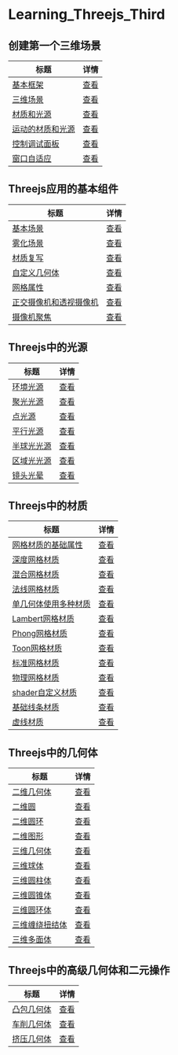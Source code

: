 # Learning_Threejs_Third



## 创建第一个三维场景 
| 标题 | 详情 |
| ---- | ---- |
| [基本框架](./01_basic_skeleton/index.html)         |  [查看](./01_basic_skeleton/main.js)  |
| [三维场景](./02_first_scene/index.html)         |  [查看](./02_first_scene/main.js)  |
| [材质和光源](./03_materials_light/index.html)         |  [查看](./03_materials_light/main.js)  |
| [运动的材质和光源](./04_materials_light_animation/index.html)         |  [查看](./04_materials_light_animation/main.js)  |
| [控制调试面板](./05_control_gui/index.html)         |  [查看](./05_control_gui/main.js)  |
| [窗口自适应](./06_resize_screen/index.html)         |  [查看](./06_resize_screen/main.js)  |

[/placeholder]:p

## Threejs应用的基本组件
| 标题 | 详情 |
| ---- | ---- |
| [基本场景](./07_basic_scene/index.html)         |  [查看](./07_basic_scene/main.js)  |
| [雾化场景](./08_foggy_scene/index.html)         |  [查看](./08_foggy_scene/main.js)  |
| [材质复写](./09_forced_materials/index.html)         |  [查看](./09_forced_materials/main.js)  |
| [自定义几何体](./10_custom_geometry/index.html)         |  [查看](./10_custom_geometry/main.js)  |
| [网格属性](./11_mesh_properties/index.html)         |  [查看](./11_mesh_properties/main.js)  |
| [正交摄像机和透视摄像机](./12_both_cameras/index.html)         |  [查看](./12_both_cameras/main.js)  |
| [摄像机聚焦](./13_cameras_lookat/index.html)         |  [查看](./13_cameras_lookat/main.js)  |

[/placeholder]:p

## Threejs中的光源
| 标题 | 详情 |
| ---- | ---- |
| [环境光源](./14_ambient_light/index.html)         |  [查看](./14_ambient_light/main.js)  |
| [聚光光源](./15_spot_light/index.html)         |  [查看](./15_spot_light/main.js)  |
| [点光源](./16_point_light/index.html)         |  [查看](./16_point_light/main.js)  |
| [平行光源](./17_directional_light/index.html)         |  [查看](./17_directional_light/main.js)  |
| [半球光光源](./18_hemisphere_light/index.html)         |  [查看](./18_hemisphere_light/main.js)  |
| [区域光光源](./19_area_light/index.html)         |  [查看](./19_area_light/main.js)  |
| [镜头光晕](./20_lensflares/index.html)         |  [查看](./20_lensflares/main.js)  |

[/placeholder]:p

## Threejs中的材质
| 标题 | 详情 |
| ---- | ---- |
| [网格材质的基础属性](./21_basic_mesh/index.html)         |  [查看](./21_basic_mesh/main.js)  |
| [深度网格材质](./22_depth_material/index.html)         |  [查看](./22_depth_material/main.js)  |
| [混合网格材质](./23_conbined_material/index.html)         |  [查看](./23_conbined_material/main.js)  |
| [法线网格材质](./24_mesh_normal_material/index.html)         |  [查看](./24_mesh_normal_material/main.js)  |
| [单几何体使用多种材质](./25_mesh_face_material/index.html)         |  [查看](./25_mesh_face_material/main.js)  |
| [Lambert网格材质](./26_mesh_lambert_material/index.html)         |  [查看](./26_mesh_lambert_material/main.js)  |
| [Phong网格材质](./27_mesh_phong_material/index.html)         |  [查看](./27_mesh_phong_material/main.js)  |
| [Toon网格材质](./28_mesh_toon_material/index.html)         |  [查看](./28_mesh_toon_material/main.js)  |
| [标准网格材质](./28_mesh_toon_material/index.html)         |  [查看](./29_mesh_standard_material/main.js)  |
| [物理网格材质](./30_mesh_physical_material/index.html)         |  [查看](./30_mesh_physical_material/main.js)  |
| [shader自定义材质](./31_shader_material/index.html)         |  [查看](./31_shader_material/main.js)  |
| [基础线条材质](./32_line_material/index.html)         |  [查看](./32_line_material/main.js)  |
| [虚线材质](./33_line_material_dashed/index.html)         |  [查看](./33_line_material_dashed/main.js)  |

[/placeholder]:p

## Threejs中的几何体
| 标题 | 详情 |
| ---- | ---- |
| [二维几何体](./34_basic_2d_geometries_plane/index.html)         |  [查看](./34_basic_2d_geometries_plane/main.js)  |
| [二维圆](./35_basic_2d_geometries_circle/index.html)         |  [查看](./35_basic_2d_geometries_circle/main.js)  |
| [二维圆环](./36_basic_2d_geometries_ring/index.html)         |  [查看](./36_basic_2d_geometries_ring/main.js)  |
| [二维图形](./37_basic_2d_geometries_shape/index.html)         |  [查看](./37_basic_2d_geometries_shape/main.js)  |
| [三维几何体](./38_basic_3d_geometries_cube/index.html)         |  [查看](./38_basic_3d_geometries_cube/main.js)  |
| [三维球体](./39_basic_3d_geometries_sphere/index.html)         |  [查看](./39_basic_3d_geometries_sphere/main.js)  |
| [三维圆柱体](./40_basic_3d_geometries_cylinder/index.html)         |  [查看](./40_basic_3d_geometries_cylinder/main.js)  |
| [三维圆锥体](./41_basic_3d_geometries_cone/index.html)         |  [查看](./41_basic_3d_geometries_cone/main.js)  |
| [三维圆环体](./42_basic_3d_geometries_torus/index.html)         |  [查看](./42_basic_3d_geometries_torus/main.js)  |
| [三维缠绕扭结体](./43_basic_3d_geometries_torus_knot/index.html)         |  [查看](./43_basic_3d_geometries_torus_knot/main.js)  |
| [三维多面体](./44_basic_3d_geometries_polyhedron/index.html)         |  [查看](./44_basic_3d_geometries_polyhedron/main.js)  |

[/placeholder]:p

## Threejs中的高级几何体和二元操作
| 标题 | 详情 |
| ---- | ---- |
| [凸包几何体](./45_advanced_geometries_convexGeometries/index.html)         |  [查看](./45_advanced_geometries_convexGeometries/main.js)  |
| [车削几何体](./46_advanced_geometries_latheGeometries/index.html)         |  [查看](./46_advanced_geometries_latheGeometries/main.js)  |
| [挤压几何体](./47_advanced_geometries_extrudeGeometries/index.html)         |  [查看](./47_advanced_geometries_extrudeGeometries/main.js)  |

[/placeholder]:p